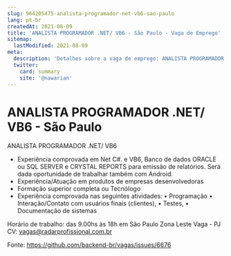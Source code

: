 ```yaml
---
slug: 964205475-analista-programador-net-vb6-sao-paulo
lang: pt-br
createdAt: 2021-08-09
title: 'ANALISTA PROGRAMADOR .NET/ VB6 - São Paulo - Vaga de Emprego'
sitemap:
  lastModified: 2021-08-09
meta:
  description: 'Detalhes sobre a vaga de emprego: ANALISTA PROGRAMADOR .NET/ VB6 - São Paulo'
  twitter:
    card: summary
    site: '@nawarian'
---
```


# ANALISTA PROGRAMADOR .NET/ VB6 - São Paulo

ANALISTA PROGRAMADOR .NET/ VB6

- Experiência comprovada em Net C#.  e VB6, Banco de dados ORACLE ou SQL SERVER e CRYSTAL REPORTS para emissão de relatórios.  Será dada oportunidade de trabalhar também com Android.
- Experiência/Atuação em produtos de empresas desenvolvedoras 
- Formação superior completa ou Tecnólogo 
- Experiência comprovada nas seguintes atividades:
•         Programação 
•         Interação/Contato com usuários finais (clientes),
•         Testes,
•         Documentação de sistemas 


Horário de trabalho: das 9.00hs às 18h em São Paulo Zona Leste 
Vaga - PJ 
CV: vagas@radarprofissional.com.br



Fonte: https://github.com/backend-br/vagas/issues/6676
